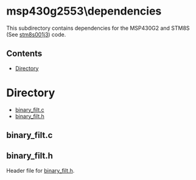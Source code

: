 # msp430g2553\dependencies
This subdirectory contains dependencies for the MSP430G2 and STM8S (See [stm8s001j3](../../stm8s001j3/)) code.

## Contents
* [Directory](#directory)

# Directory
* [binary_filt.c](binary_filt.c)
* [binary_filt.h](binary_filt.h)

## binary_filt.c


## binary_filt.h
Header file for [binary_filt.h](binary_filt.c). 

